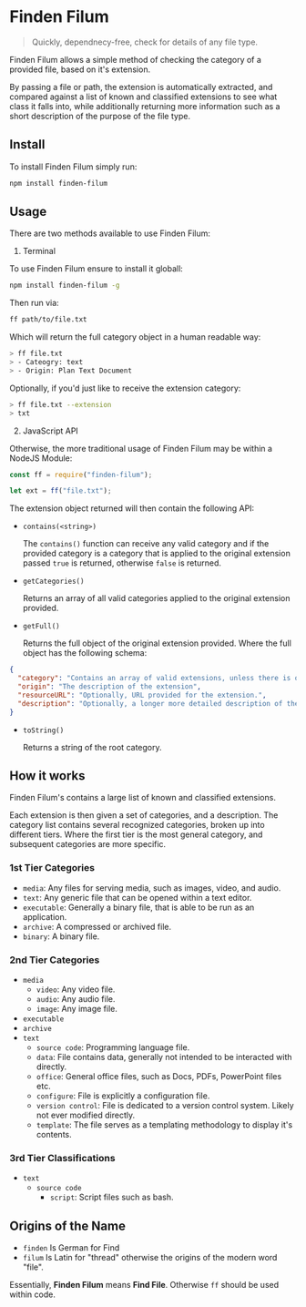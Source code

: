 # Finden Filum

> Quickly, dependnecy-free, check for details of any file type.

Finden Filum allows a simple method of checking the category of a provided file, based on it's extension.

By passing a file or path, the extension is automatically extracted, and compared against a list of known and classified extensions to see what class it falls into, while additionally returning more information such as a short description of the purpose of the file type.

## Install

To install Finden Filum simply run:

```bash
npm install finden-filum
```

## Usage

There are two methods available to use Finden Filum:

1. Terminal

To use Finden Filum ensure to install it globall:

```bash
npm install finden-filum -g
```

Then run via:

```bash
ff path/to/file.txt
```

Which will return the full category object in a human readable way:

```bash
> ff file.txt
> - Cateogry: text
> - Origin: Plan Text Document
```

Optionally, if you'd just like to receive the extension category:

```bash
> ff file.txt --extension
> txt
```

2. JavaScript API

Otherwise, the more traditional usage of Finden Filum may be within a NodeJS Module:

```javascript
const ff = require("finden-filum");

let ext = ff("file.txt");
```

The extension object returned will then contain the following API:

* `contains(<string>)`

  The `contains()` function can receive any valid category and if the provided category is a category that is applied to the original extension passed `true` is returned, otherwise `false` is returned.

* `getCategories()`

  Returns an array of all valid categories applied to the original extension provided.

* `getFull()`

  Returns the full object of the original extension provided. Where the full object has the following schema:

```json
{
  "category": "Contains an array of valid extensions, unless there is only one, which returns a string",
  "origin": "The description of the extension",
  "resourceURL": "Optionally, URL provided for the extension.",
  "description": "Optionally, a longer more detailed description of the extension."
}
```

* `toString()`

  Returns a string of the root category.

## How it works

Finden Filum's contains a large list of known and classified extensions.

Each extension is then given a set of categories, and a description. The category list contains several recognized categories, broken up into different tiers. Where the first tier is the most general category, and subsequent categories are more specific.

### 1st Tier Categories

- `media`: Any files for serving media, such as images, video, and audio.
- `text`: Any generic file that can be opened within a text editor.
- `executable`: Generally a binary file, that is able to be run as an application.
- `archive`: A compressed or archived file.
- `binary`: A binary file.

### 2nd Tier Categories

- `media`
  * `video`: Any video file.
  * `audio`: Any audio file.
  * `image`: Any image file.
- `executable`
- `archive`
- `text`
  * `source code`: Programming language file.
  * `data`: File contains data, generally not intended to be interacted with directly.
  * `office`: General office files, such as Docs, PDFs, PowerPoint files etc.
  * `configure`: File is explicitly a configuration file.
  * `version control`: File is dedicated to a version control system. Likely not ever modified directly.
  * `template`: The file serves as a templating methodology to display it's contents.

### 3rd Tier Classifications

- `text`
  * `source code`
    * `script`: Script files such as bash.

## Origins of the Name

* `finden` Is German for Find
* `filum` Is Latin for "thread" otherwise the origins of the modern word "file".

Essentially, **Finden Filum** means **Find File**. Otherwise `ff` should be used within code.
